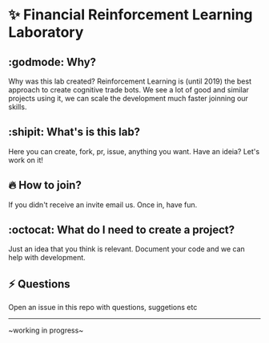 # :sparkles: Financial Reinforcement Learning Laboratory

## :godmode: Why?

Why was this lab created? Reinforcement Learning is (until 2019) the best approach to create cognitive trade bots. We see a lot of good and similar projects using it, we can scale the development much faster joinning our skills.

## :shipit: What's is this lab?

Here you can create, fork, pr, issue, anything you want. Have an ideia? Let's work on it!

## :fire: How to join?

If you didn't receive an invite email us. Once in, have fun.

## :octocat: What do I need to create a project?

Just an idea that you think is relevant. Document your code and we can help with development.

## :zap: Questions

Open an issue in this repo with questions, suggetions etc

***

~working in progress~
